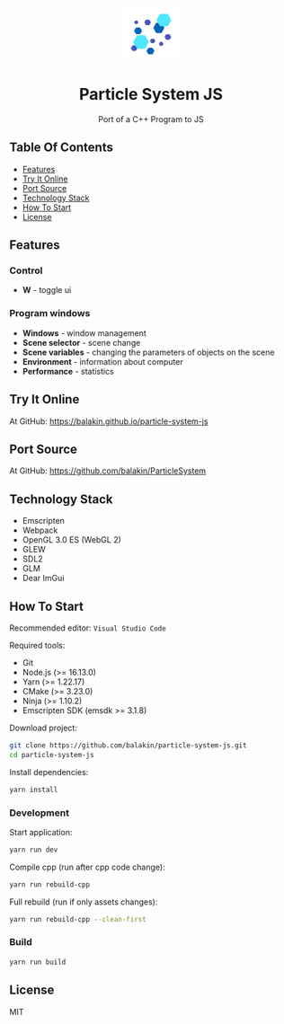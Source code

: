 <p align="center">
  <img src="media/logo.png" alt="App logo" width="96">
</p>

<h1 align="center">
  Particle System JS
</h1>

<p align="center">
  Port of a C++ Program to JS
</p>

## Table Of Contents

- [Features](#features)
- [Try It Online](#try-it-online)
- [Port Source](#port-source)
- [Technology Stack](#technology-stack)
- [How To Start](#how-to-start)
- [License](#license)

## Features

### Control

- **W** - toggle ui

### Program windows

- **Windows** - window management
- **Scene selector** - scene change
- **Scene variables** - changing the parameters of objects on the scene
- **Environment** - information about computer
- **Performance** - statistics

## Try It Online

At GitHub: https://balakin.github.io/particle-system-js

## Port Source

At GitHub: https://github.com/balakin/ParticleSystem

## Technology Stack

- Emscripten
- Webpack
- OpenGL 3.0 ES (WebGL 2)
- GLEW
- SDL2
- GLM
- Dear ImGui

## How To Start

Recommended editor: `Visual Studio Code`

Required tools:

- Git
- Node.js (>= 16.13.0)
- Yarn (>= 1.22.17)
- CMake (>= 3.23.0)
- Ninja (>= 1.10.2)
- Emscripten SDK (emsdk >= 3.1.8)

Download project:

```bash
git clone https://github.com/balakin/particle-system-js.git
cd particle-system-js
```

Install dependencies:

```bash
yarn install
```

### Development

Start application:

```bash
yarn run dev
```

Compile cpp (run after cpp code change):

```bash
yarn run rebuild-cpp
```

Full rebuild (run if only assets changes):

```bash
yarn run rebuild-cpp --clean-first
```

### Build

```bash
yarn run build
```

## License

MIT
